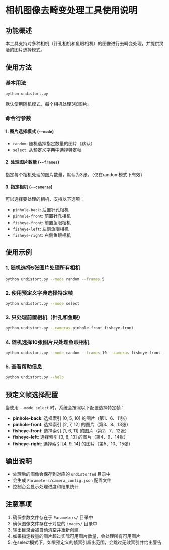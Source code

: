 # 相机图像去畸变处理工具使用说明

## 功能概述
本工具支持对多种相机（针孔相机和鱼眼相机）的图像进行去畸变处理，并提供灵活的图片选择模式。

## 使用方法

### 基本用法
```bash
python undistort.py
```
默认使用随机模式，每个相机处理3张图片。

### 命令行参数

#### 1. 图片选择模式 (`--mode`)
- `random`: 随机选择指定数量的图片（默认）
- `select`: 从预定义字典中选择特定帧

#### 2. 处理图片数量 (`--frames`)
指定每个相机处理的图片数量，默认为3张。（仅在random模式下有效）

#### 3. 指定相机 (`--cameras`)
可以选择要处理的相机，支持以下选项：
- `pinhole-back`: 后置针孔相机
- `pinhole-front`: 前置针孔相机
- `fisheye-front`: 前置鱼眼相机
- `fisheye-left`: 左侧鱼眼相机
- `fisheye-right`: 右侧鱼眼相机

## 使用示例

### 1. 随机选择5张图片处理所有相机
```bash
python undistort.py --mode random --frames 5
```

### 2. 使用预定义字典选择特定帧
```bash
python undistort.py --mode select
```

### 3. 只处理前置相机（针孔和鱼眼）
```bash
python undistort.py --cameras pinhole-front fisheye-front
```

### 4. 随机选择10张图片只处理鱼眼相机
```bash
python undistort.py --mode random --frames 10 --cameras fisheye-front fisheye-left fisheye-right
```

### 5. 查看帮助信息
```bash
python undistort.py --help
```

## 预定义帧选择配置

当使用 `--mode select` 时，系统会按照以下配置选择特定帧：

- **pinhole-back**: 选择索引 [0, 5, 10] 的图片（第1、6、11张）
- **pinhole-front**: 选择索引 [2, 7, 12] 的图片（第3、8、13张）
- **fisheye-front**: 选择索引 [1, 6, 11] 的图片（第2、7、12张）
- **fisheye-left**: 选择索引 [3, 8, 13] 的图片（第4、9、14张）
- **fisheye-right**: 选择索引 [4, 9, 14] 的图片（第5、10、15张）

## 输出说明
- 处理后的图像会保存到对应的 `undistorted` 目录中
- 会生成 `Parameters/camera_config.json` 配置文件
- 控制台会显示处理进度和结果统计

## 注意事项
1. 确保参数文件存在于 `Parameters/` 目录中
2. 确保图像文件存在于对应的 `images/` 目录中
3. 输出目录会被自动清空并重新创建
4. 如果指定数量的图片超过实际可用图片数量，会处理所有可用图片
5. 在select模式下，如果预定义的帧索引超出范围，会跳过无效索引并给出警告
